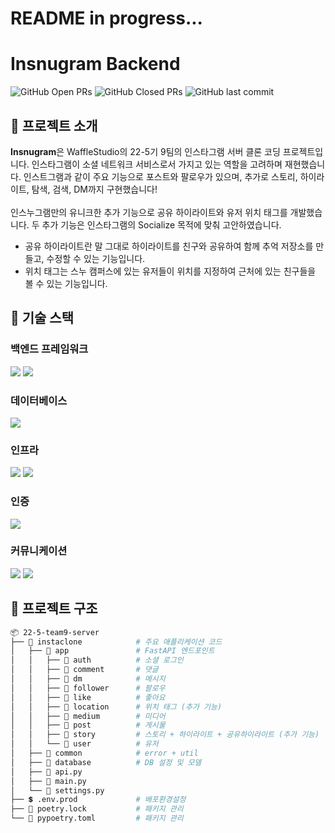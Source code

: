 # README in progress...
# Insnugram Backend
![GitHub Open PRs](https://img.shields.io/github/issues-pr/wafflestudio/22-5-team9-web?label=open%20PRs&color=blue)
![GitHub Closed PRs](https://img.shields.io/github/issues-pr-closed/wafflestudio/22-5-team9-web?label=closed%20PRs&color=green)
![GitHub last commit](https://img.shields.io/github/last-commit/wafflestudio/22-5-team9-web?color=yellow)

## 📌 프로젝트 소개

**Insnugram**은 WaffleStudio의 22-5기 9팀의 인스타그램 서버 클론 코딩 프로젝트입니다. 인스타그램이 소셜 네트워크 서비스로서 가지고 있는 역할을 고려하며 재현했습니다. 인스트그램과 같이 주요 기능으로 포스트와 팔로우가 있으며, 추가로 스토리, 하이라이트, 탐색, 검색, DM까지 구현했습니다! 
<br><br>인스누그램만의 유니크한 추가 기능으로 공유 하이라이트와 유저 위치 태그를 개발했습니다. 두 추가 기능은 인스타그램의 Socialize 목적에 맞춰 고안하였습니다. 
- 공유 하이라이트란 말 그대로 하이라이트를 친구와 공유하여 함께 추억 저장소를 만들고, 수정할 수 있는 기능입니다.
- 위치 태그는 스누 캠퍼스에 있는 유저들이 위치를 지정하여 근처에 있는 친구들을 볼 수 있는 기능입니다.

## 🚀 기술 스택

### **백엔드 프레임워크**
<div>
    <img src="https://img.shields.io/badge/FastAPI-009688?style=for-the-badge&logo=fastapi&logoColor=white"/>
    <img src="https://img.shields.io/badge/Uvicorn-Black?style=for-the-badge"/>
</div>

### **데이터베이스**
<div>
    <img src="https://img.shields.io/badge/MySQL-4479A1?style=for-the-badge&logo=mysql&logoColor=white"/>
</div>

### **인프라**
<div>
    <img src="https://img.shields.io/badge/AMAZON%20EC2-F8991D?style=for-the-badge&logo=amazonec2&logoColor=white"/>
    <img src="https://img.shields.io/badge/AMAZON%20RDS-527FFF?style=for-the-badge&logo=amazonrds&logoColor=white"/>
</div>

### **인증**
<div>
    <img src="https://img.shields.io/badge/Google%20OAuth-4285F4?style=for-the-badge&logo=google&logoColor=white"/>
</div>

### **커뮤니케이션**
<div>
    <img src="https://img.shields.io/badge/Slack-4A154B?style=for-the-badge&logo=slack&logoColor=white"/>
    <img src="https://img.shields.io/badge/Notion-000000?style=for-the-badge&logo=notion&logoColor=white"/>
</div>

## 

## 📂 프로젝트 구조

```bash
📦 22-5-team9-server
├── 📂 instaclone            # 주요 애플리케이션 코드
│   ├── 📂 app               # FastAPI 엔드포인트
│   │   ├── 📂 auth          # 소셜 로그인
│   │   ├── 📂 comment       # 댓글
│   │   ├── 📂 dm            # 메시지
│   │   ├── 📂 follower      # 팔로우
│   │   ├── 📂 like          # 좋아요
│   │   ├── 📂 location      # 위치 태그 (추가 기능)
│   │   ├── 📂 medium        # 미디어
│   │   ├── 📂 post          # 게시물
│   │   ├── 📂 story         # 스토리 + 하이라이트 + 공유하이라이트 (추가 기능)
│   │   └── 📂 user          # 유저
│   ├── 📂 common            # error + util
│   ├── 📂 database          # DB 설정 및 모델
│   ├── 🐍 api.py
│   ├── 🐍 main.py
│   └── 🐍 settings.py
├── 💲 .env.prod             # 배포환경설정
├── 📜 poetry.lock           # 패키지 관리
└── 📜 pypoetry.toml         # 패키지 관리
